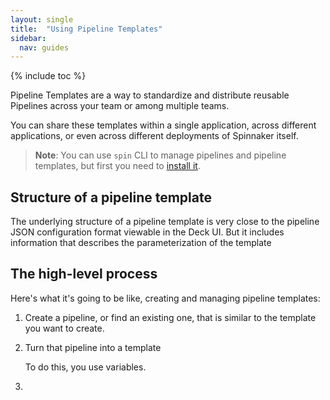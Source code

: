 ```yaml
---
layout: single
title:  "Using Pipeline Templates"
sidebar:
  nav: guides
---
```


{% include toc %}

Pipeline Templates are a way to standardize and distribute reusable Pipelines
across your team or among multiple teams.

You can share these templates within a single application, across different
applications, or even across different deployments of Spinnaker itself.

> **Note**: You can use `spin` CLI to manage pipelines and pipeline templates,
> but first you need to [install it](/guides/spin/cli/).

## Structure of a pipeline template

The underlying structure of a pipeline template is very close to the pipeline
JSON configuration format viewable in the Deck UI. But it includes information
that describes the parameterization of the template

## The high-level process

Here's what it's going to be like, creating and managing pipeline templates:

1. Create a pipeline, or find an existing one, that is similar to the template
you want to create.

1. Turn that pipeline into a template

   To do this, you use variables. 

1. 